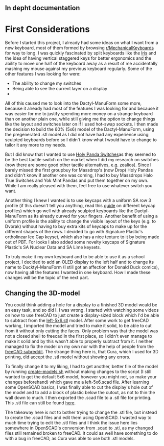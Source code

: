 ## In depht documentation

# First Considerations

Before I started this project, I already had some ideas on what I want from a new keyboard, most of them formed by browsing [r/MechanicalKeyboards](https://www.reddit.com/r/MechanicalKeyboards/) for way to long. I was quickly fascinated by split keyboards like the [Iris](https://keeb.io/collections/frontpage/products/iris-keyboard-split-ergonomic-keyboard?variant=29480467267678) and the idea of having vertical staggered keys for better ergonomics and the ability to move one half of the keyboard away as a result of me accidentally mashing my mouse against my previous keyboard regularly. Some of the other features I was looking for were:

* The ability to change my switches
* Being able to see the current layer on a display 
* 

All of this caused me to look into the Dactyl-ManuForm some more, because it already had most of the features I was looking for and because it was easier for me to justify spending more money on a strange keyboard than on another plain one, while still giving me the option to change things like the layout and switches later on if I used hot-swap sockets. 
I then made the decision to build the 60% (5x6) model of the Dactyl-ManuForm, using the pregenerated .stl model as I did not have had any experience using sculpted keyboards before so I didn't know what I would have to change to tailor it any more to my needs.

But I did know that I wanted to use [Holy Panda Switches](https://topclack.com/textclack/2018/12/19/holy-panda-switches-new-and-old-by-quakemz)as they seemed to be the best tactile switch on the market when I did my research on switches (now there are some good other tactile alternatives, e.g. zealios). Since I barely missed the first groupbuy for Massdrop's (now Drop) Holy Pandas and didn't know if another one was coming, I had to buy Massdrops Halo True Switches and Yok Mint Pandas and put them together on my own. While I am really pleased with them, feel free to use whatever switch you want.

Another thing I knew I wanted is to use keycaps with a uniform SA row 3 profile (if this doesn't tell you anything, read this [guide](https://thekeeblog.com/overview-of-different-keycap-profiles/?fbclid=IwAR024t3aLGrk8WNG8VYbqNJBthSYl21XP7Gh6ZFe64_FMi6WjDRkmZTnSYY#MG_High-profile_by_Melgeek) on different keycap profiles) which go well with already sculpted keyboards like the Dactyl-ManuForm as its already curved for your fingers. Another benefit of using a uniform profile is the ability to change the visible layout of the keys (e.g. to Dvorak) without having to buy extra kits of keycaps to make up for the different shapes of the rows. 
I decided to go with Signature Plastic's ortholinear Ice Cap keyset, which also has a nice texture to it by being made out of PBT. For looks I also added some novelty keycaps of Signature Plastic's SA Nuclear Data and SA Lime keysets. 

To truly make it my own keyboard and to be able to use it as a school project,  I decided to add an OLED display to the left half and to change its name to Ducktyl-ManuForm (I still got an affection for Donald Duck comics), now having all the features I wanted in one keyboard. How I made these changes will be the topic of the next part.


## Changing the 3D-model

You could think adding a hole for a display to a finished 3D model would be an easy task, and so did I. I was wrong. I started with watching some videos on how to use freeCAD to just create a display-sized block which I'd  be able to subtract from the [left-5x6.stl](https://github.com/OutstandingOof/ducktyl-manuform/blob/master/things/left-5x6.stl) model. After some work to get freeCAD working, I imported the model and tried to make it solid, to be able to cut from it without only cutting the faces. Only problem was that the model was not a closed shell to freecad in the first place, so I didn't even manage to make it solid and by this wasn't able to properly subtract from it. I neither managed to fix the model on my own nor with the help of people from the [freeCAD subreddit](https://www.reddit.com/r/FreeCAD/). The strange thing here is, that Cura, which I used for 3D printing, did accept the .stl model without showing any errors.

To finally change it to my liking, I had to get another, better file of the model by running [create-models.sh](https://github.com/OutstandingOof/ducktyl-manuform/blob/master/create-models.sh) without making changes to the script (I still wanted to get the default 5x6 model, however you might not, so make your changes beforehand) which gave me a left-5x6.scad file. After learning some OpenSCAD basics, I was finally able to cut the display's hole out of the model and to add a block of plastic below the cutout, as not to thin the wall down to much. I then exported the .scad file to a .stl file for printing. This .stl file can still be found [here](https://github.com/OutstandingOof/ducktyl-manuform/blob/master/things/old-ducktyl-left-5x6.stl). 

The takeaway here is not to bother trying to change the .stl file, but instead to create the .scad files and edit them using OpenSCAD. I wasted way to much time trying to edit the .stl files and I think the issue here lies somewhere in OpenSCAD's conversion from .scad to .stl, as my changed files still remained broken to freeCAD. It could as well have something to do with a bug in freeCAD, as Cura was able to use both .stl models. 
